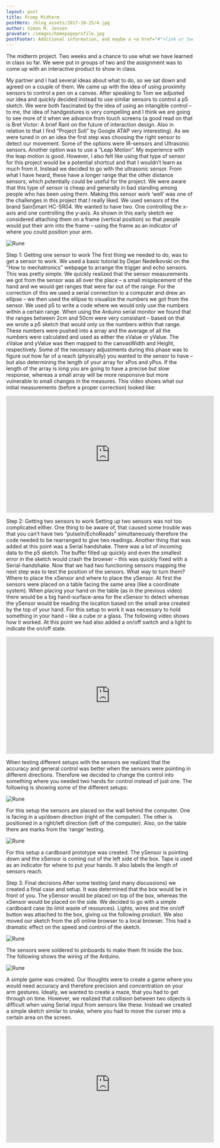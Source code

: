 ```yaml
---
layout: post
title: Pcomp Midterm
postHero: /blog_assets/2017-10-25/4.jpg
author: Simon M. Jensen
gravatar: /images/homepageprofile.jpg
postFooter: Additional information, and maybe a <a href="#">link or two</a>
---
```


The midterm project. Two weeks and a chance to use what we have learned in class so far. We were put in groups of two and the assignment was to come up with an interactive product to show in class.

My partner and I had several ideas about what to do, so we sat down and agreed on a couple of them. We came up with the idea of using proximity sensors to control a pen on a canvas. After speaking to Tom we adjusted our idea and quickly decided instead to use similar sensors to control a p5 sketch. We were both fascinated by the idea of using an intangible control – to me, the idea of handgestures is very compelling and I think we are going to see more of it when we advance from touch screens (a good read on that is Bret Victor: A brief Rant on the future of interaction design. Also in relation to that I find “Project Soli” by Google ATAP very interesting).
As we were tuned in on an idea the first step was choosing the right sensor to detect our movement. Some of the options were IR-sensors and Ultrasonic sensors. Another option was to use a “Leap Motion”. My experience with the leap motion is good. However, I also felt like using that type of sensor for this project would be a potential shortcut and that I wouldn’t learn as much from it. Instead we decided to go with the ultrasonic sensor. From what I have heard, these have a longer range that the other distance sensors, which potentially could be useful for the project. We were aware that this type of sensor is cheap and generally in bad standing among people who has been using them. Making this sensor work ‘well’ was one of the challenges in this project that I really liked.
We used sensors of the brand SainSmart HC-SR04. We wanted to have two. One controlling the x-axis and one controlling the y-axis. As shown in this early sketch we considered attaching them on a frame (vertical position) so that people would put their arm into the frame – using the frame as an indicator of where you could position your arm.

<div class ="aroundImage">
<img src="/blog_assets/2017-10-25/1.jpg"
     alt="Rune">
</div>

Step 1: Getting one sensor to work
The first thing we needed to do, was to get a sensor to work. We used a basic tutorial by Dejan Nedelkovski on the “How to mechatronics” webpage to arrange the trigger and echo sensors. This was pretty simple. We quickly realized that the sensor measurements we got from the sensor was all over the place – a small misplacement of the hand and we would get ranges that were far out of the range. For the correction of this we used a serial connection to a computer and drew an ellipse – we then used the ellipse to visualize the numbers we got from the sensor. We used p5 to write a code where we would only use the numbers within a certain range. When using the Arduino serial monitor we found that the ranges between 2cm and 50cm were very consistant – based on that we wrote a p5 sketch that would only us the numbers within that range. These numbers were pushed into a array and the average of all the numbers were calculated and used as either the xValue or yValue. The xValue and yValue was then mapped to the canvasWidth and Height, respectively. Some of the necessary adjustments during this phase was to figure out how far of a reach (physically) you wanted to the sensor to have – but also determining the length of your array for xPos and yPos. If the length of the array is long you are going to have a precise but slow response, whereas a small array will be more responsive but more vulnerable to small changes in the measures. This video shows what our initial measurements (before a proper correction) looked like:

<div class="aroundSketch">
<iframe src="https://player.vimeo.com/video/239939563" width="560" height="315" frameborder="0" allowfullscreen="allowfullscreen"></iframe>
</div>


Step 2: Getting two sensors to work
Setting up two sensors was not too complicated either. One thing to be aware of, that caused some trouble was that you can’t have two “pulseIn/EchoReads” simultaneously therefore the code needed to be rearranged to give two readings.
Another thing that was added at this point was a Serial handshake. There was a lot of incoming data to the p5 sketch. The buffer filled up quickly and even the smallest error in the sketch would crash the browser – this was quickly fixed with a Serial-handshake.
Now that we had two functioning sensors mapping the next step was to test the position of the sensors. What way to turn them? Where to place the xSensor and where to place the ySensor. At first the sensors were placed on a table facing the same area (like a coordinate system). When placing your hand on the table (as in the previous video) there would be a big hand-surface-area for the xSensor to detect whereas the ySensor would be reading the location based on the small area created by the top of your hand. For this setup to work it was necessary to hold something in your hand – like a cube or a glass. The following video shows how it worked. At this point we had also added a on/off switch and a light to indicate the on/off state.

<div class="aroundSketch">
<iframe src="https://player.vimeo.com/video/239942621" width="560" height="315" frameborder="0" allowfullscreen="allowfullscreen"></iframe>
</div>


When testing different setups with the sensors we realized that the accuracy and general control was better when the sensors were pointing in different directions. Therefore we decided to change the control into something where you needed two hands for control instead of just one. The following is showing some of the different setups:

<div class ="aroundImage">
<img src="/blog_assets/2017-10-25/2.jpg"
     alt="Rune">
</div>


For this setup the sensors are placed on the wall behind the computer. One is facing in a up/down direction (right of the computer). The other is positioned in a right/left direction (left of the computer). Also, on the table there are marks from the ‘range’ testing.

<div class ="aroundImage">
<img src="/blog_assets/2017-10-25/3.jpg"
     alt="Rune">
</div>

For this setup a cardboard prototype was created. The ySensor is pointing down and the xSensor is coming out of the left side of the box. Tape is used as an indicator for where to put your hands. It also labels the length of sensors reach.

Step 3. Final decisions
After some testing (and many discussions) we created a final case and setup. It was determined that the box would be in front of you. The ySensor would be placed on top of the box, whereas the xSensor would be placed on the side. We decided to go with a simple cardboard case (to limit waste of resources). Lights, wires and the on/off button was attached to the box, giving us the following product. We also moved our sketch from the p5 online browser to a local browser. This had a dramatic effect on the speed and control of the sketch.

<div class ="aroundImage">
<img src="/blog_assets/2017-10-25/4.jpg"
     alt="Rune">
</div>

The sensors were soldered to pinboards to make them fit inside the box.  The following shows the wiring of the Arduino.

<div class ="aroundImage">
<img src="/blog_assets/2017-10-25/5.jpg"
     alt="Rune">
</div>

A simple game was created. Our thoughts were to create a game where you would need accuracy and therefore precision and concentration on your arm gestures.  Ideally, we wanted to create a maze, that you had to get through on time. However, we realized that collision between two objects is difficult when using Serial input from sensors like these. Instead we created a simple sketch similar to snake, where you had to move the curser into a certain area on the screen.

<div class="aroundSketch">
<iframe src="https://player.vimeo.com/video/239944387" width="560" height="315" frameborder="0" allowfullscreen="allowfullscreen"></iframe>
</div>

<br>

